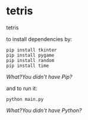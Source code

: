 # tetris
tetris

to install dependencies by:
```shell
pip install tkinter
pip install pygame
pip install random
pip install time
```
*What?You didn't have Pip?*

and to run it:
```shell
python main.py
```
*What?You didn't have Python?*
